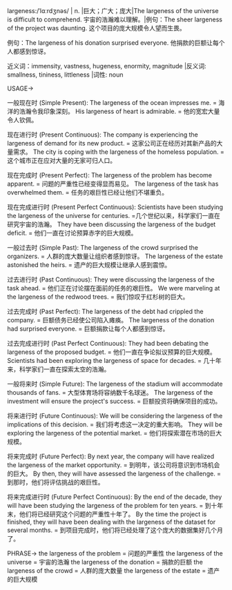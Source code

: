 largeness:/ˈlɑːrdʒnəs/ | n. |巨大；广大；庞大|The largeness of the universe is difficult to comprehend. 宇宙的浩瀚难以理解。|例句：The sheer largeness of the project was daunting.  这个项目的庞大规模令人望而生畏。

例句：The largeness of his donation surprised everyone. 他捐款的巨额让每个人都感到惊讶。


近义词：immensity, vastness, hugeness, enormity, magnitude |反义词: smallness, tininess, littleness |词性: noun


USAGE->

一般现在时 (Simple Present):
The largeness of the ocean impresses me. = 海洋的浩瀚令我印象深刻。
His largeness of heart is admirable. = 他的宽宏大量令人钦佩。

现在进行时 (Present Continuous):
The company is experiencing the largeness of demand for its new product. = 这家公司正在经历对其新产品的大量需求。
The city is coping with the largeness of the homeless population. = 这个城市正在应对大量的无家可归人口。

现在完成时 (Present Perfect):
The largeness of the problem has become apparent. = 问题的严重性已经变得显而易见。
The largeness of the task has overwhelmed them. = 任务的艰巨性已经让他们不堪重负。


现在完成进行时 (Present Perfect Continuous):
Scientists have been studying the largeness of the universe for centuries. =几个世纪以来，科学家们一直在研究宇宙的浩瀚。
They have been discussing the largeness of the budget deficit. = 他们一直在讨论预算赤字的巨大规模。


一般过去时 (Simple Past):
The largeness of the crowd surprised the organizers. = 人群的庞大数量让组织者感到惊讶。
The largeness of the estate astonished the heirs. = 遗产的巨大规模让继承人感到震惊。

过去进行时 (Past Continuous):
They were discussing the largeness of the task ahead. = 他们正在讨论摆在面前的任务的艰巨性。
We were marveling at the largeness of the redwood trees. = 我们惊叹于红杉树的巨大。

过去完成时 (Past Perfect):
The largeness of the debt had crippled the company. = 巨额债务已经使公司陷入瘫痪。
The largeness of the donation had surprised everyone. = 巨额捐款让每个人都感到惊讶。

过去完成进行时 (Past Perfect Continuous):
They had been debating the largeness of the proposed budget. = 他们一直在争论拟议预算的巨大规模。
Scientists had been exploring the largeness of space for decades. = 几十年来，科学家们一直在探索太空的浩瀚。


一般将来时 (Simple Future):
The largeness of the stadium will accommodate thousands of fans. = 大型体育场将容纳数千名球迷。
The largeness of the investment will ensure the project's success. = 巨额投资将确保项目的成功。


将来进行时 (Future Continuous):
We will be considering the largeness of the implications of this decision. = 我们将考虑这一决定的重大影响。
They will be exploring the largeness of the potential market. = 他们将探索潜在市场的巨大规模。

将来完成时 (Future Perfect):
By next year, the company will have realized the largeness of the market opportunity. = 到明年，该公司将意识到市场机会的巨大。
By then, they will have assessed the largeness of the challenge. = 到那时，他们将评估挑战的艰巨性。

将来完成进行时 (Future Perfect Continuous):
By the end of the decade, they will have been studying the largeness of the problem for ten years. = 到十年末，他们将已经研究这个问题的严重性十年了。
By the time the project is finished, they will have been dealing with the largeness of the dataset for several months. = 到项目完成时，他们将已经处理了这个庞大的数据集好几个月了。




PHRASE->
the largeness of the problem = 问题的严重性
the largeness of the universe = 宇宙的浩瀚
the largeness of the donation = 捐款的巨额
the largeness of the crowd = 人群的庞大数量
the largeness of the estate = 遗产的巨大规模
